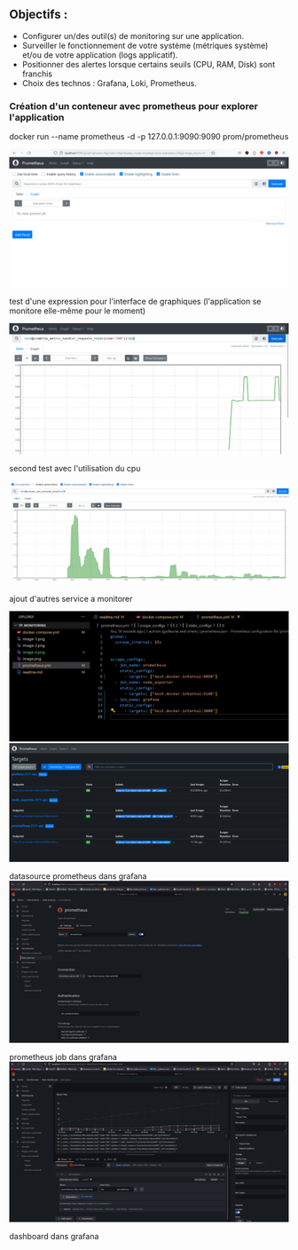 ## Objectifs :  
- Configurer un/des outil(s) de monitoring sur une application.
- Surveiller le fonctionnement de votre système (métriques système) et/ou de votre application (logs applicatif).
- Positionner des alertes lorsque certains seuils (CPU, RAM, Disk) sont franchis 
- Choix des technos : Grafana, Loki, Prometheus.


### Création d'un conteneur avec prometheus pour explorer l'application

docker run --name prometheus -d -p 127.0.0.1:9090:9090 prom/prometheus

![prometheus example](image.png)  

test d'une expression pour l'interface de graphiques (l'application se monitore elle-même pour le moment)

![graphique](image-1.png) 

second test avec l'utilisation du cpu

![cpu metric](image-2.png)


ajout d'autres service a monitorer

![alt text](image-3.png)
![alt text](image-4.png)

datasource prometheus dans grafana
![alt text](image-8.png)

prometheus job dans grafana
![alt text](image-7.png)

dashboard dans grafana
